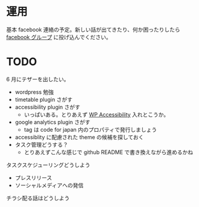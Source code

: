 # 運用

基本 facebook 連絡の予定。新しい話が出てきたり、何か困ったりしたら [facebook グループ](https://www.facebook.com/groups/932484090226539/) に投げ込んでください。

# TODO

6 月にテザーを出したい。
- wordpress 勉強
- timetable plugin さがす
- accessibility plugin さがす
  - いっぱいある。とりあえず [WP Accessibility](https://ja.wordpress.org/plugins/wp-accessibility/) 入れとこうか。
- google analytics plugin さがす
  - tag は code for japan 内のプロパティで発行しましょう
- accessiblity に配慮された theme の候補を探しておく
- タスク管理どうする？
  - とりあえずこんな感じで github README で書き換えながら進めるかね

タスクスケジューリングどうしよう
- プレスリリース
- ソーシャルメディアへの発信

チラシ配る話はどうしよう
